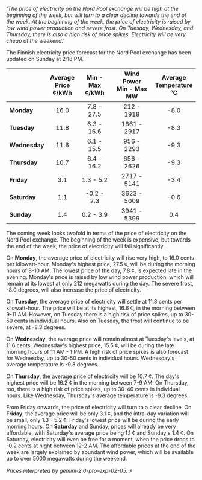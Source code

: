 *'The price of electricity on the Nord Pool exchange will be high at the beginning of the week, but will turn to a clear decline towards the end of the week. At the beginning of the week, the price of electricity is raised by low wind power production and severe frost. On Tuesday, Wednesday, and Thursday, there is also a high risk of price spikes. Electricity will be very cheap at the weekend.'*

The Finnish electricity price forecast for the Nord Pool exchange has been updated on Sunday at 2:18 PM.

|   | Average<br>Price<br>¢/kWh | Min - Max<br>¢/kWh | Wind Power<br>Min - Max<br>MW | Average<br>Temperature<br>°C |
|:-------------|:----------------:|:----------------:|:-------------:|:-------------:|
|   **Monday**  | 16.0 | 7.8 - 27.5 | 212 - 1918 | -8.0 |
|   **Tuesday**  | 11.8 | 6.3 - 16.6 | 1861 - 2917 | -8.3 |
| **Wednesday**  | 11.6 | 6.1 - 15.5 | 956 - 2293 | -9.3 |
|    **Thursday** | 10.7 | 6.4 - 16.2 | 656 - 2626 | -9.3 |
|  **Friday**  | 3.1 | 1.3 - 5.2 | 2717 - 5141 | -3.4 |
|   **Saturday**  | 1.1 | -0.2 - 2.3 | 3623 - 5009 | -0.6 |
|  **Sunday**  | 1.4 | 0.2 - 3.9 | 3941 - 5399 | 0.4 |

The coming week looks twofold in terms of the price of electricity on the Nord Pool exchange. The beginning of the week is expensive, but towards the end of the week, the price of electricity will fall significantly.

On **Monday**, the average price of electricity will rise very high, to 16.0 cents per kilowatt-hour. Monday's highest price, 27.5 ¢, will be during the morning hours of 8-10 AM. The lowest price of the day, 7.8 ¢, is expected late in the evening. Monday's price is raised by low wind power production, which will remain at its lowest at only 212 megawatts during the day. The severe frost, -8.0 degrees, will also increase the price of electricity.

On **Tuesday**, the average price of electricity will settle at 11.8 cents per kilowatt-hour. The price will be at its highest, 16.6 ¢, in the morning between 9-11 AM. However, on Tuesday there is a high risk of price spikes, up to 30-50 cents in individual hours. Also on Tuesday, the frost will continue to be severe, at -8.3 degrees.

On **Wednesday**, the average price will remain almost at Tuesday's levels, at 11.6 cents. Wednesday's highest price, 15.5 ¢, will be during the late morning hours of 11 AM - 1 PM. A high risk of price spikes is also forecast for Wednesday, up to 30-50 cents in individual hours. Wednesday's average temperature is -9.3 degrees.

On **Thursday**, the average price of electricity will be 10.7 ¢. The day's highest price will be 16.2 ¢ in the morning between 7-9 AM. On Thursday, too, there is a high risk of price spikes, up to 30-40 cents in individual hours. Like Wednesday, Thursday's average temperature is -9.3 degrees.

From Friday onwards, the price of electricity will turn to a clear decline. On **Friday**, the average price will be only 3.1 ¢, and the intra-day variation will be small, only 1.3 - 5.2 ¢. Friday's lowest price will be during the early morning hours. On **Saturday** and Sunday, prices will already be very affordable, with Saturday's average price being 1.1 ¢ and Sunday's 1.4 ¢. On Saturday, electricity will even be free for a moment, when the price drops to -0.2 cents at night between 12-2 AM. The affordable prices at the end of the week are largely explained by abundant wind power, which will be available up to over 5000 megawatts during the weekend.

*Prices interpreted by gemini-2.0-pro-exp-02-05.* ⚡️

